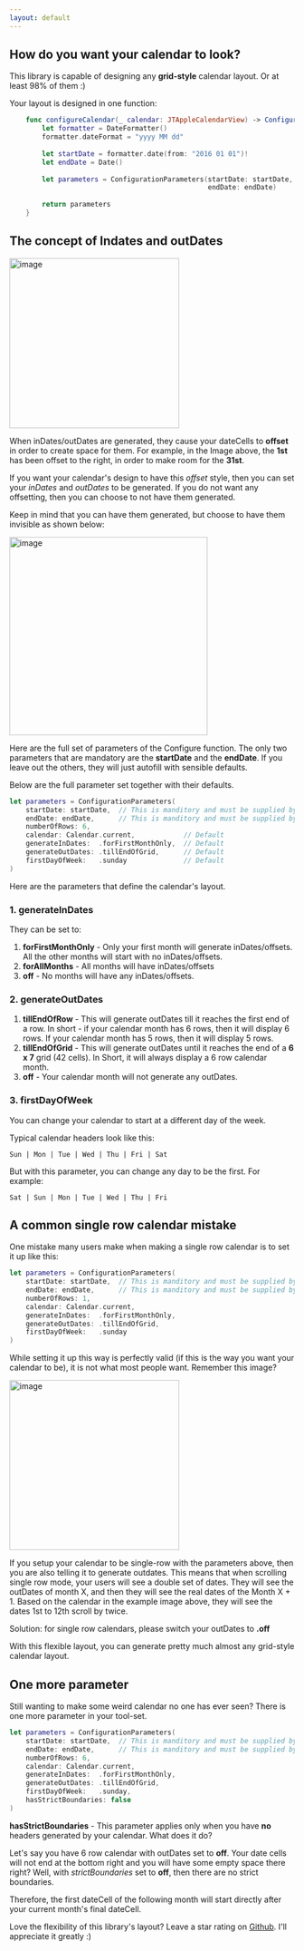 ```yaml
---
layout: default
---
```


## How do you want your calendar to look?

This library is capable of designing any **grid-style** calendar layout. Or at least 98% of them :) 

Your layout is designed in one function:

```swift
    func configureCalendar(_ calendar: JTAppleCalendarView) -> ConfigurationParameters {
        let formatter = DateFormatter()
        formatter.dateFormat = "yyyy MM dd"
        
        let startDate = formatter.date(from: "2016 01 01")!
        let endDate = Date()
        
        let parameters = ConfigurationParameters(startDate: startDate,
                                                 endDate: endDate)
        
        return parameters
    }
```


## The concept of Indates and outDates
<img alt="image" width="300" src="https://cloud.githubusercontent.com/assets/2439146/18330595/651b8840-750e-11e6-8727-a148d7e1720f.png">

When inDates/outDates are generated, they cause your dateCells to **offset** in order to create space for them. For example, in the Image above, the **1st** has been offset to the right, in order to make room for the **31st**.

If you want your calendar's design to have this *offset* style, then you can set your *inDates* and *outDates* to be generated.
If you do not want any offsetting, then you can choose to not have them generated.

Keep in mind that you can have them generated, but choose to have them invisible as shown below:

<img alt="image" width="350" src="https://cloud.githubusercontent.com/assets/2439146/20913019/180f06c4-bb29-11e6-89b8-a474a841c85f.png">



Here are the full set of parameters of the Configure function. The only two parameters that are mandatory are the **startDate** and the **endDate**. If you leave out the others, they will just autofill with sensible defaults. 

Below are the full parameter set together with their defaults.

```swift
let parameters = ConfigurationParameters(
    startDate: startDate,  // This is manditory and must be supplied by you
    endDate: endDate,      // This is manditory and must be supplied by you
    numberOfRows: 6,
    calendar: Calendar.current,            // Default
    generateInDates:  .forFirstMonthOnly,  // Default
    generateOutDates: .tillEndOfGrid,      // Default
    firstDayOfWeek:   .sunday              // Default
)
```

Here are the parameters that define the calendar's layout.

### 1. generateInDates

They can be set to:

1. **forFirstMonthOnly** - Only your first month will generate inDates/offsets. All the other months will start with no inDates/offsets.
2. **forAllMonths** - All months will have inDates/offsets
3. **off** - No months will have any inDates/offsets.

### 2. generateOutDates
1. **tillEndOfRow** - This will generate outDates till it reaches the first end of a row. In short - if your calendar month has 6 rows, then it will display 6 rows. If your calendar month has 5 rows, then it will display 5 rows.
2. **tillEndOfGrid** - This will generate outDates until it reaches the end of a **6 x 7** grid (42 cells). In Short, it will always display a 6 row calendar month.
3. **off** - Your calendar month will not generate any outDates.

### 3. firstDayOfWeek
You can change your calendar to start at a different day of the week.

Typical calendar headers look like this:

```
Sun | Mon | Tue | Wed | Thu | Fri | Sat
```

But with this parameter, you can change any day to be the first. For example:

```
Sat | Sun | Mon | Tue | Wed | Thu | Fri
```

## A common single row calendar mistake
One mistake many users make when making a single row calendar is to set it up like this:

```swift
let parameters = ConfigurationParameters(
    startDate: startDate,  // This is manditory and must be supplied by you
    endDate: endDate,      // This is manditory and must be supplied by you
    numberOfRows: 1,
    calendar: Calendar.current,
    generateInDates:  .forFirstMonthOnly,
    generateOutDates: .tillEndOfGrid,
    firstDayOfWeek:   .sunday
)
```

While setting it up this way is perfectly valid (if this is the way you want your calendar to be), it is not what most people want. Remember this image?

<img alt="image" width="300" src="https://cloud.githubusercontent.com/assets/2439146/18330595/651b8840-750e-11e6-8727-a148d7e1720f.png">

If you setup your calendar to be single-row with the parameters above, then you are also telling it to generate outdates. This means that when scrolling single row mode, your users will see a double set of dates. They will see the outDates of month X, and then they will see the real dates of the Month  X + 1. Based on the calendar in the example image above, they will see the dates 1st to 12th scroll by twice. 

Solution: for single row calendars, please switch your outDates to **.off**

With this flexible layout, you can generate pretty much almost any grid-style calendar layout.

## One more parameter

Still wanting to make some weird calendar no one has ever seen? There is one more parameter in your tool-set.

```swift
let parameters = ConfigurationParameters(
    startDate: startDate,  // This is manditory and must be supplied by you
    endDate: endDate,      // This is manditory and must be supplied by you
    numberOfRows: 6,
    calendar: Calendar.current,
    generateInDates:  .forFirstMonthOnly,
    generateOutDates: .tillEndOfGrid,
    firstDayOfWeek:   .sunday,
    hasStrictBoundaries: false
)
```
**hasStrictBoundaries** - This parameter applies only when you have **no** headers generated by your calendar. What does it do?

Let's say you have 6 row calendar with outDates set to **off**. Your date cells will not end at the bottom right and you will have some empty space there right? Well, with *strictBoundaries* set to **off**, then there are no strict boundaries. 

Therefore, the first dateCell of the following month will start directly after your current month's final dateCell.

Love the flexibility of this library's layout? Leave a star rating on [Github](https://github.com/patchthecode/JTAppleCalendar). I'll appreciate it greatly :)



